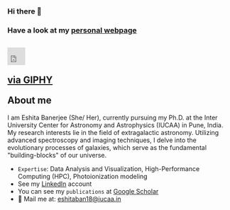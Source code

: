 ### Hi there 👋 

### Have a look at my [personal webpage](https://eshitaban18.github.io/eshitab/)

## <iframe src="https://giphy.com/embed/liRTgRfK9XljrH2EFt" width="40" height="40" frameBorder="0" class="giphy-embed" allowFullScreen></iframe><p><a href="https://giphy.com/gifs/thecodingspacerd-coding-coder-the-space-liRTgRfK9XljrH2EFt">via GIPHY</a></p>  About me


I am Eshita Banerjee (She/ Her), currently pursuing my Ph.D. at the Inter University Center for Astronomy and Astrophysics (IUCAA) in Pune, India. My research interests lie in the field of extragalactic astronomy. Utilizing advanced spectroscopy and imaging techniques, I delve into the evolutionary processes of galaxies, which serve as the fundamental "building-blocks" of our universe.

- `Expertise`:  Data Analysis and Visualization, High-Performance Computing (HPC), Photoionization modeling 
- See my [LinkedIn](www.linkedin.com/in/eshita-banerjee-6821842b6) account
- You can see my `publications` at [Google Scholar](https://scholar.google.com/citations?user=pNvsLn0AAAAJ&hl=en&authuser=1)
- 💬 Mail me at: eshitaban18@iucaa.in

